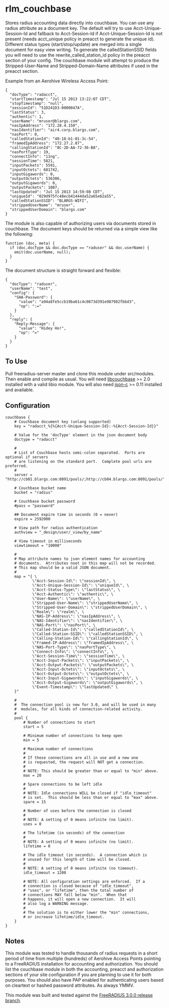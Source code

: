 rlm_couchbase
=============

Stores radius accounting data directly into couchbase. You can use any radius attribute as a document key.  The default will try to use Acct-Unique-Session-Id
and fallback to Acct-Session-Id if Acct-Unique-Session-Id is not present (needs acct_unique policy in preacct to generate the unique id).
Different status types (start/stop/update) are merged into a single document for easy view writing.  To generate the calledStationSSID fields you will need to
use the rewrite_called_station_id policy in the preacct section of your config.  The couchbase module will attempt to produce the Stripped-User-Name and
Stripped-Domain-Name attributes if used in the preacct section.

Example from an Aerohive Wireless Access Point:

    {
      "docType": "radacct",
      "startTimestamp": "Jul 15 2013 13:22:07 CDT",
      "stopTimestamp": "null",
      "sessionId": "51D241D3-0000047A",
      "lastStatus": 3,
      "authentic": 1,
      "userName": "mruser@blargs.com",
      "nasIpAddress": "172.28.4.150",
      "nasIdentifier": "air4.corp.blargs.com",
      "nasPort": 0,
      "calledStationId": "40-18-b1-01-3c-54",
      "framedIpAddress": "172.27.2.87",
      "callingStationId": "8C-2D-AA-72-36-BA",
      "nasPortType": 19,
      "connectInfo": "11ng",
      "sessionTime": 5821,
      "inputPackets": 5591,
      "inputOctets": 681742,
      "inputGigawords": 0,
      "outputOctets": 536306,
      "outputGigawords": 0,
      "outputPackets": 1087,
      "lastUpdated": "Jul 15 2013 14:59:08 CDT",
      "uniqueId": "029d975fc48ecb41444da52a65e62a55",
      "calledStationSSID": "BLARGS-WIFI",
      "strippedUserName": "mruser",
      "strippedUserDomain": "blargs.com"
    }

The module is also capable of authorizing users via documents stored in couchbase.  The document keys should be returned via a simple view like the following:

    function (doc, meta) {
      if (doc.docType && doc.docType == "raduser" && doc.userName) {
        emit(doc.userName, null);
      }
    }

The document structure is straight forward and flexible:

    {
      "docType": "raduser",
      "userName": "test",
      "config": {
        "SHA-Password": {
          "value": "a94a8fe5ccb19ba61c4c0873d391e987982fbbd3",
          "op": ":="
        }
      },
      "reply": {
        "Reply-Message": {
          "value": "Hidey Ho!",
          "op": "="
        }
      }
    }

To Use
------

Pull freeradius-server master and clone this module under src/modules.  Then enable and compile as usual.
You will need [libcouchbase](https://github.com/couchbase/libcouchbase) >= 2.0 installed with a valid libio module.  You will also need [json-c](https://github.com/json-c/json-c) >= 0.11 installed and available.

Configuration
-------------

    couchbase {
        # Couchbase document key (unlang supported)
        key = "radacct_%{%{Acct-Unique-Session-Id}:-%{Acct-Session-Id}}"

        # Value for the 'docType' element in the json document body
        doctype = "radacct"

        #
        # List of Couchbase hosts semi-colon separated.  Ports are optional if servers
        # are listening on the standard port.  Complete pool urls are preferred.
        #
        server = "http://cb01.blargs.com:8091/pools/;http://cb04.blargs.com:8091/pools/"

        # Couchbase bucket name
        bucket = "radius"

        # Couchbase bucket password
        #pass = "password"

        ## Document expire time in seconds (0 = never)
        expire = 2592000

        # View path for radius authentication
        authview = "_design/user/_view/by_name"

        # View timeout in milliseconds
        viewtimeout = "10000"

        #
        # Map attribute names to json element names for accounting
        # documents.  Atrributes noot in this map will not be recorded.
        # This map should be a valid JSON document.
        #
        map = "{ \
                \"Acct-Session-Id\": \"sessionId\", \
                \"Acct-Unique-Session-Id\": \"uniqueId\", \
                \"Acct-Status-Type\": \"lastStatus\", \
                \"Acct-Authentic\": \"authentic\", \
                \"User-Name\": \"userName\", \
                \"Stripped-User-Name\": \"strippedUserName\", \
                \"Stripped-User-Domain\": \"strippedUserDomain\", \
                \"Realm\": \"realm\", \
                \"NAS-IP-Address\": \"nasIpAddress\", \
                \"NAS-Identifier\": \"nasIdentifier\", \
                \"NAS-Port\": \"nasPort\", \
                \"Called-Station-Id\": \"calledStationId\", \
                \"Called-Station-SSID\": \"calledStationSSID\", \
                \"Calling-Station-Id\": \"callingStationId\", \
                \"Framed-IP-Address\": \"framedIpAddress\", \
                \"NAS-Port-Type\": \"nasPortType\", \
                \"Connect-Info\": \"connectInfo\", \
                \"Acct-Session-Time\": \"sessionTime\", \
                \"Acct-Input-Packets\": \"inputPackets\", \
                \"Acct-Output-Packets\": \"outputPackets\", \
                \"Acct-Input-Octets\": \"inputOctets\", \
                \"Acct-Output-Octets\": \"outputOctets\", \
                \"Acct-Input-Gigawords\": \"inputGigawords\", \
                \"Acct-Output-Gigawords\": \"outputGigawords\", \
                \"Event-Timestamp\": \"lastUpdated\" \
        }"

        #
        #  The connection pool is new for 3.0, and will be used in many
        #  modules, for all kinds of connection-related activity.
        #
        pool {
            # Number of connections to start
            start = 5

            # Minimum number of connections to keep open
            min = 5

            # Maximum number of connections
            #
            # If these connections are all in use and a new one
            # is requested, the request will NOT get a connection.
            #
            # NOTE: This should be greater than or equal to "min" above.
            max = 20

            # Spare connections to be left idle
            #
            # NOTE: Idle connections WILL be closed if "idle_timeout"
            # is set.  This should be less than or equal to "max" above.
            spare = 15

            # Number of uses before the connection is closed
            #
            # NOTE: A setting of 0 means infinite (no limit).
            uses = 0

            # The lifetime (in seconds) of the connection
            #
            # NOTE: A setting of 0 means infinite (no limit).
            lifetime = 0

            # The idle timeout (in seconds).  A connection which is
            # unused for this length of time will be closed.
            #
            # NOTE: A setting of 0 means infinite (no timeout).
            idle_timeout = 1200

            # NOTE: All configuration settings are enforced.  If a
            # connection is closed because of "idle_timeout",
            # "uses", or "lifetime", then the total number of
            # connections MAY fall below "min".  When that
            # happens, it will open a new connection.  It will
            # also log a WARNING message.
            #
            # The solution is to either lower the "min" connections,
            # or increase lifetime/idle_timeout.
        }
    }

Notes
-----

This module was tested to handle thousands of radius requests in a short period of time from multiple (hundreds) of Aerohive Access Points pointing
to a FreeRADIUS installation for accounting and authorization.  You should list the couchbase module in both the accounting, preacct and authorization sections
of your site configuration if you are planning to use it for both purposes.
You should also have PAP enabled for authenticating users based on cleartext or hashed password attributes.
As always YMMV.

This module was built and tested against the [FreeRADIUS 3.0.0 release branch](https://github.com/FreeRADIUS/freeradius-server/tree/release_branch_3.0.0).
